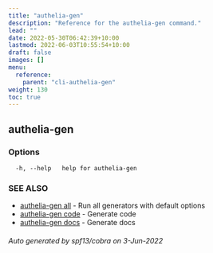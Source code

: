 ```yaml
---
title: "authelia-gen"
description: "Reference for the authelia-gen command."
lead: ""
date: 2022-05-30T06:42:39+10:00
lastmod: 2022-06-03T10:55:54+10:00
draft: false
images: []
menu:
  reference:
    parent: "cli-authelia-gen"
weight: 130
toc: true
---
```


## authelia-gen



### Options

```
  -h, --help   help for authelia-gen
```

### SEE ALSO

* [authelia-gen all](authelia-gen_all.md)	 - Run all generators with default options
* [authelia-gen code](authelia-gen_code.md)	 - Generate code
* [authelia-gen docs](authelia-gen_docs.md)	 - Generate docs

###### Auto generated by spf13/cobra on 3-Jun-2022
